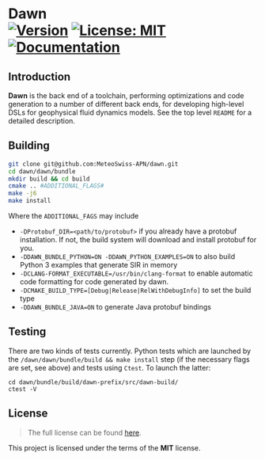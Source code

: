 Dawn <br/> <a target="_blank" href="http://semver.org">![Version][Version.Badge]</a> <!--<a target="_blank" href="https://travis-ci.org/MeteoSwiss-APN/dawn">![Travis status][TravisCI.Badge]</a>--> <a target="_blank" href="https://opensource.org/licenses/MIT">![License: MIT][MIT.License]</a> <a target="_blank" href="https://MeteoSwiss-APN.github.io/dawn">![Documentation][Documentation.Badge]</a>
====

## Introduction

**Dawn** is the back end of a toolchain, performing optimizations and code generation to a number of different back ends, for developing high-level DSLs for geophysical fluid dynamics models. See the top level `README` for a detailed description.

## Building

```bash
git clone git@github.com:MeteoSwiss-APN/dawn.git
cd dawn/dawn/bundle
mkdir build && cd build
cmake .. #ADDITIONAL_FLAGS#
make -j6
make install
```

Where the `ADDITIONAL_FAGS` may include

* `-DProtobuf_DIR=<path/to/protobuf>` if you already have a protobuf installation. If not, the build system will download and install protobuf for you. 
* `-DDAWN_BUNDLE_PYTHON=ON -DDAWN_PYTHON_EXAMPLES=ON` to also build Python 3 examples that generate SIR <!--(IIR?!)--> in memory
* `-DCLANG-FORMAT_EXECUTABLE=/usr/bin/clang-format` to enable automatic code formatting for code generated by dawn.
* `-DCMAKE_BUILD_TYPE=[Debug|Release|RelWithDebugInfo]` to set the build type
* `-DDAWN_BUNDLE_JAVA=ON` to generate Java protobuf bindings

## Testing

There are two kinds of tests currently. Python tests which are launched by the `/dawn/dawn/bundle/build && make install` step (if the necessary flags are set, see above) and tests using `Ctest`. To launch the latter:
```
cd dawn/bundle/build/dawn-prefix/src/dawn-build/
ctest -V
```

## License

> The full license can be found [here](https://opensource.org/licenses/MIT).

This project is licensed under the terms of the **MIT** license.

<!-- Links -->
[Documentation.Badge]: https://img.shields.io/badge/documentation-link-blue.svg
[MIT.License]: https://img.shields.io/badge/License-MIT-blue.svg
[Version.Badge]: https://badge.fury.io/gh/MeteoSwiss-APN%2Fdawn.svg
